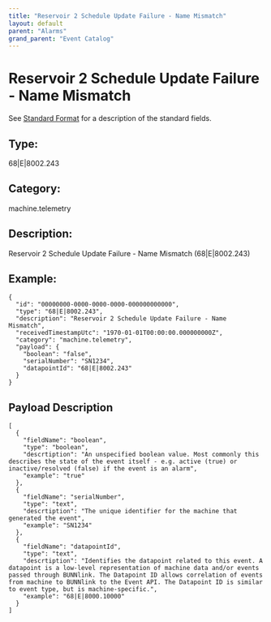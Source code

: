 ```yaml
---
title: "Reservoir 2 Schedule Update Failure - Name Mismatch"
layout: default
parent: "Alarms"
grand_parent: "Event Catalog"
---
```


# Reservoir 2 Schedule Update Failure - Name Mismatch

See [Standard Format](/event-subscriptions/event-format) for a description of the standard fields.

## Type:

68\|E\|8002.243

## Category:

machine.telemetry

## Description: 

Reservoir 2 Schedule Update Failure - Name Mismatch (68\|E\|8002.243)

## Example:

```
{
  "id": "00000000-0000-0000-0000-000000000000",
  "type": "68|E|8002.243",
  "description": "Reservoir 2 Schedule Update Failure - Name Mismatch",
  "receivedTimestampUtc": "1970-01-01T00:00:00.000000000Z",
  "category": "machine.telemetry",
  "payload": {
    "boolean": "false",
    "serialNumber": "SN1234",
    "datapointId": "68|E|8002.243"
  }
}
```

## Payload Description

```
[
  {
    "fieldName": "boolean",
    "type": "boolean",
    "descrtiption": "An unspecified boolean value. Most commonly this describes the state of the event itself - e.g. active (true) or inactive/resolved (false) if the event is an alarm",
    "example": "true"
  },
  {
    "fieldName": "serialNumber",
    "type": "text",
    "descrtiption": "The unique identifier for the machine that generated the event",
    "example": "SN1234"
  },
  {
    "fieldName": "datapointId",
    "type": "text",
    "descrtiption": "Identifies the datapoint related to this event. A datapoint is a low-level representation of machine data and/or events passed through BUNNlink. The Datapoint ID allows correlation of events from machine to BUNNlink to the Event API. The Datapoint ID is similar to event type, but is machine-specific.",
    "example": "68|E|8000.10000"
  }
]
```

